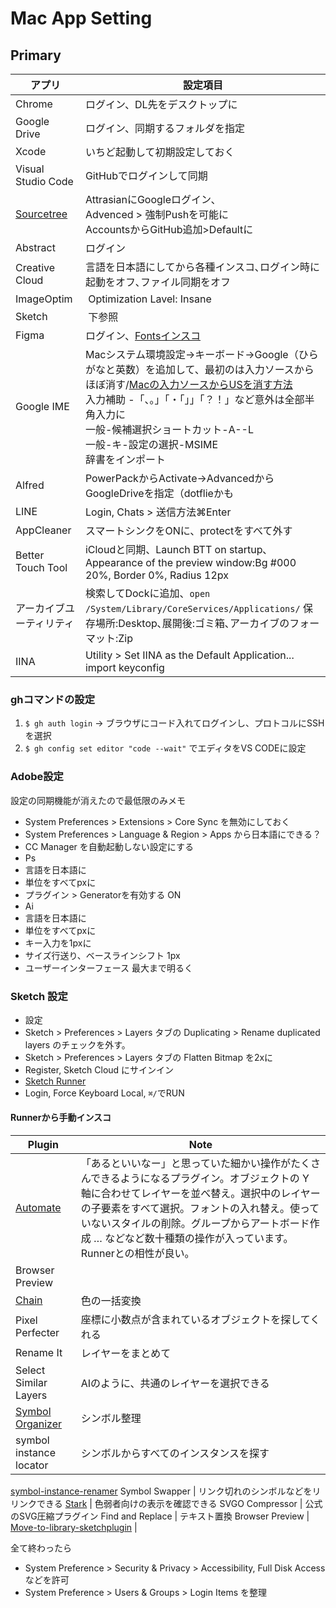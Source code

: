 # Mac App Setting

## Primary
アプリ | 設定項目
--|--
Chrome | ログイン、DL先をデスクトップに
Google Drive | ログイン、同期するフォルダを指定
Xcode | いちど起動して初期設定しておく
Visual Studio Code | GitHubでログインして同期
[Sourcetree](https://ja.atlassian.com/software/sourcetree) | AttrasianにGoogleログイン､<br>Advenced > 強制Pushを可能に<br>AccountsからGitHub追加>Defaultに
Abstract | ログイン
Creative Cloud | 言語を日本語にしてから各種インスコ､ログイン時に起動をオフ､ファイル同期をオフ
ImageOptim |  Optimization Lavel: Insane
Sketch |  下参照
Figma | ログイン、[Fontsインスコ](https://www.figma.com/settings)
Google IME | Macシステム環境設定→キーボード→Google（ひらがなと英数）を追加して、最初のは入力ソースからほぼ消す/[Macの入力ソースからUSを消す方法](https://nishi3.hatenablog.com/entry/2018/01/18/161745)<br>入力補助 -「、。」「・「」」「？！」など意外は全部半角入力に<br>一般-候補選択ショートカット-A--L<br>一般-キ-設定の選択-MSIME<br>辞書をインポート
Alfred | PowerPackからActivate→AdvancedからGoogleDriveを指定（dotflieかも
LINE | Login, Chats > 送信方法⌘Enter
AppCleaner | スマートシンクをONに、protectをすべて外す
Better Touch Tool |  iCloudと同期、Launch BTT on startup､<br>Appearance of the preview window:Bg #000 20%, Border 0%, Radius 12px
アーカイブユーティリティ | 検索してDockに追加、`open /System/Library/CoreServices/Applications/` 保存場所:Desktop､展開後:ゴミ箱､アーカイブのフォーマット:Zip
IINA | Utility > Set IINA as the Default Application...<br>import keyconfig

### ghコマンドの設定
1. `$ gh auth login` -> ブラウザにコード入れてログインし、プロトコルにSSHを選択
1. `$ gh config set editor "code --wait"` でエディタをVS CODEに設定

### Adobe設定
設定の同期機能が消えたので最低限のみメモ
- System Preferences > Extensions > Core Sync を無効にしておく
- System Preferences > Language & Region > Apps から日本語にできる？
- CC Manager を自動起動しない設定にする
- Ps
 - 言語を日本語に
 - 単位をすべてpxに
 - プラグイン > Generatorを有効する ON
- Ai
 - 言語を日本語に
 - 単位をすべてpxに 
 - キー入力を1pxに
 - サイズ行送り、ベースラインシフト 1px
 - ユーザーインターフェース 最大まで明るく

### Sketch 設定
- 設定
 - Sketch > Preferences > Layers タブの Duplicating > Rename duplicated layers のチェックを外す。
 - Sketch > Preferences > Layers タブの Flatten Bitmap を2xに
  - Register, Sketch Cloud にサインイン
- [Sketch Runner](http://sketchrunner.com/)
 - Login, Force Keyboard Local, `⌘/`でRUN
#### Runnerから手動インスコ
Plugin | Note
-|-
[Automate](http://ashung.github.io/Automate-Sketch/) | 「あるといいなー」と思っていた細かい操作がたくさんできるようになるプラグイン。オブジェクトの Y 軸に合わせてレイヤーを並べ替え。選択中のレイヤーの子要素をすべて選択。フォントの入れ替え。使っていないスタイルの削除。グループからアートボード作成 … などなど数十種類の操作が入っています。Runnerとの相性が良い。
Browser Preview |
[Chain](https://lalomrtnz.github.io/Chain/) | 色の一括変換
Pixel Perfecter | 座標に小数点が含まれているオブジェクトを探してくれる
Rename It | レイヤーをまとめて
Select Similar Layers | AIのように、共通のレイヤーを選択できる
[Symbol Organizer](https://github.com/sonburn/symbol-organizer) | シンボル整理
symbol instance locator | シンボルからすべてのインスタンスを探す
[symbol-instance-renamer](https://github.com/sonburn/symbol-instance-renamer)
Symbol Swapper | リンク切れのシンボルなどをリリンクできる
[Stark](http://www.getstark.co/) | 色弱者向けの表示を確認できる
SVGO Compressor | 公式のSVG圧縮プラグイン
Find and Replace | テキスト置換
Browser Preview |
[Move-to-library-sketchplugin](https://github.com/ahmedmigo/Move-to-library-sketchplugin) | 


全て終わったら
- System Preference >  Security & Privacy > Accessibility, Full Disk Access などを許可
- System Preference >  Users & Groups > Login Items を整理
